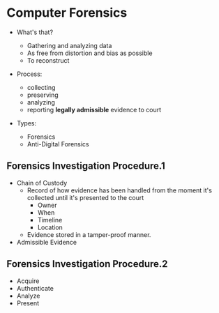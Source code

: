 # Computer Forensics

- What's that?
    - Gathering and analyzing data
    - As free from distortion and bias as possible
    - To reconstruct

- Process:
    - collecting
    - preserving
    - analyzing
    - reporting **legally admissible** evidence to court

- Types:
    - Forensics
    - Anti-Digital Forensics

## Forensics Investigation Procedure.1

- Chain of Custody
    - Record of how evidence has been handled from the moment it's collected until it's presented to the court
        - Owner
        - When
        - Timeline
        - Location
    - Evidence stored in a tamper-proof manner.
- Admissible Evidence

## Forensics Investigation Procedure.2

- Acquire
- Authenticate
- Analyze
- Present